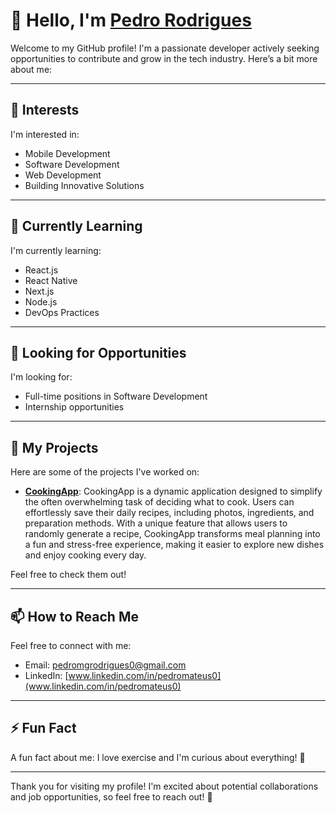 # 👋 Hello, I'm [Pedro Rodrigues](https://github.com/PedroMRodrigues0)

Welcome to my GitHub profile! I'm a passionate developer actively seeking opportunities to contribute and grow in the tech industry. Here’s a bit more about me:

---

## 👀 Interests
I'm interested in:
- Mobile Development
- Software Development
- Web Development
- Building Innovative Solutions

---

## 🌱 Currently Learning
I'm currently learning:
- React.js
- React Native
- Next.js
- Node.js
- DevOps Practices

---

## 🤝 Looking for Opportunities
I'm looking for:
- Full-time positions in Software Development
- Internship opportunities

---

## 📂 My Projects
Here are some of the projects I've worked on:

- **[CookingApp](https://github.com/PedroMRodrigues0/Cooking_App)**: CookingApp is a dynamic application designed to simplify the often overwhelming task of deciding what to cook. Users can effortlessly save their daily recipes, including photos,                                                                       ingredients, and preparation methods. With a unique feature that allows users to randomly generate a recipe, CookingApp transforms meal planning into a fun and stress-free                                                                            experience, making it easier to explore new dishes and enjoy cooking every day.

Feel free to check them out!

---

## 📫 How to Reach Me
Feel free to connect with me:
- Email: [pedromgrodrigues0@gmail.com](mailto:pedromgrodrigues0@gmail.com)
- LinkedIn: [www.linkedin.com/in/pedromateus0](www.linkedin.com/in/pedromateus0)

---

## ⚡ Fun Fact
A fun fact about me: I love exercise and I'm curious about everything! 👀

---

Thank you for visiting my profile! I'm excited about potential collaborations and job opportunities, so feel free to reach out! 🚀
